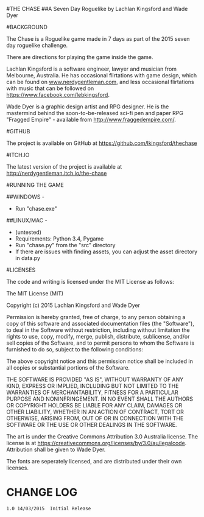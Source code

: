 #THE CHASE
##A Seven Day Roguelike by Lachlan Kingsford and Wade Dyer

#BACKGROUND

The Chase is a Roguelike game made in 7 days as part of the 2015 seven day
roguelike challenge.

There are directions for playing the game inside the game.

Lachlan Kingsford is a software engineer, lawyer and musician from Melbourne, 
Australia. He has occasional flirtations with game design, which can be found
on www.nerdygentleman.com, and less occasional flirtations with music that
can be followed on https://www.facebook.com/lebkingsford.

Wade Dyer is a graphic design artist and RPG designer. He is the mastermind
behind the soon-to-be-released sci-fi pen and paper RPG "Fragged Empire" -
available from http://www.fraggedempire.com/.


#GITHUB

The project is available on GitHub at https://github.com/lkingsford/thechase

#ITCH.IO

The latest version of the project is available at 
http://nerdygentleman.itch.io/the-chase


#RUNNING THE GAME

##WINDOWS - 
* Run "chase.exe"
    
##LINUX/MAC - 
* (untested)
* Requirements: Python 3.4, Pygame
* Run "chase.py" from the "src" directory   
* If there are issues with finding assets, you can adjust the asset directory
    in data.py


#LICENSES

The code and writing is licensed under the MIT License as follows:

The MIT License (MIT)

Copyright (c) 2015 Lachlan Kingsford and Wade Dyer

Permission is hereby granted, free of charge, to any person obtaining a copy
of this software and associated documentation files (the "Software"), to deal
in the Software without restriction, including without limitation the rights
to use, copy, modify, merge, publish, distribute, sublicense, and/or sell
copies of the Software, and to permit persons to whom the Software is
furnished to do so, subject to the following conditions:

The above copyright notice and this permission notice shall be included in all
copies or substantial portions of the Software.

THE SOFTWARE IS PROVIDED "AS IS", WITHOUT WARRANTY OF ANY KIND, EXPRESS OR
IMPLIED, INCLUDING BUT NOT LIMITED TO THE WARRANTIES OF MERCHANTABILITY,
FITNESS FOR A PARTICULAR PURPOSE AND NONINFRINGEMENT. IN NO EVENT SHALL THE
AUTHORS OR COPYRIGHT HOLDERS BE LIABLE FOR ANY CLAIM, DAMAGES OR OTHER
LIABILITY, WHETHER IN AN ACTION OF CONTRACT, TORT OR OTHERWISE, ARISING FROM,
OUT OF OR IN CONNECTION WITH THE SOFTWARE OR THE USE OR OTHER DEALINGS IN THE
SOFTWARE.

The art is under the Creative Commons Attribution 3.0 Australia license.
The license is at https://creativecommons.org/licenses/by/3.0/au/legalcode.
Attribution shall be given to Wade Dyer.

The fonts are seperately licensed, and are distributed under their own licenses.


# CHANGE LOG
```
1.0	14/03/2015	Initial Release
```